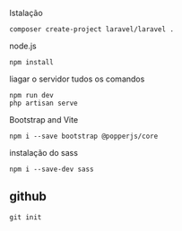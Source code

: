 Istalação 
```
composer create-project laravel/laravel .
``` 

node.js
```
npm install
```

liagar o servidor tudos os comandos 
```
npm run dev 
php artisan serve                                                                               
```

Bootstrap and Vite
```
npm i --save bootstrap @popperjs/core
```

instalação do sass
```
npm i --save-dev sass
```

## github
```
git init

```